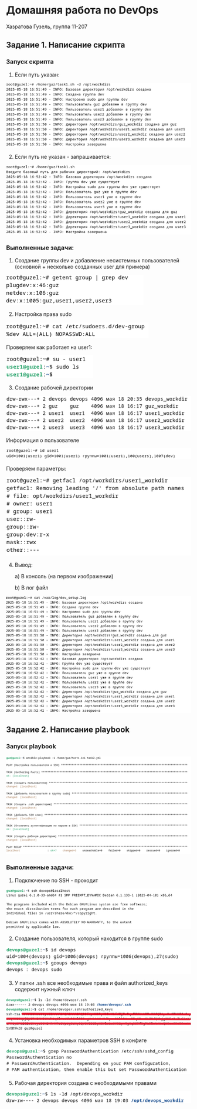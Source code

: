 # Домашняя работа по DevOps
Хазратова Гузель, группа 11-207
## Задание 1. Написание скрипта

### Запуск скрипта
1. Если путь указан:

![1](images/1.png)

2. Если путь не указан - запрашивается:

![2](images/2.png)

### Выполненные задачи:
1. Создание группы dev и добавление несистемных пользователей (основной + несколько созданных user для примера)

![3](images/3.png)

2. Настройка права sudo

![4](images/4.png)

Проверяем как работает на user1:

![5](images/5.png)

3. Создание рабочей директории

![6](images/6.png)

Информация о пользователе

![6.1](images/6.1.png)

Проверяем параметры:

![7](images/7.png)

4.  Вывод:

    a) В консоль (на первом изображении)

    b) В лог файл

![8](images/8.png)


## Задание 2. Написание playbook
### Запуск playbook

![9](images/9.png)

### Выполненные задачи:
1. Подключение по SSH - проходит

![10](images/10.png)

2. Создание пользователя, который находится в группе sudo


![11](images/11.png)

3. У папки .ssh все необходимые права и файл authorized_keys содержит нужный ключ


![12](images/12.png)

4. Установка необходимых параметров SSH в конфиге

![13](images/13.png)

5. Рабочая директория создана с необходимыми правами

![14](images/14.png)
